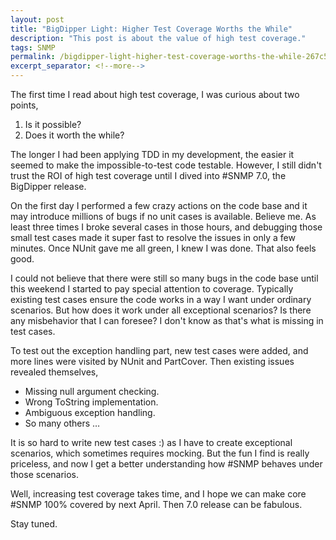 ```yaml
---
layout: post
title: "BigDipper Light: Higher Test Coverage Worths the While"
description: "This post is about the value of high test coverage."
tags: SNMP
permalink: /bigdipper-light-higher-test-coverage-worths-the-while-267c5d979e44
excerpt_separator: <!--more-->
---
```

The first time I read about high test coverage, I was curious about two points,

1. Is it possible?
1. Does it worth the while?

The longer I had been applying TDD in my development, the easier it seemed to make the impossible-to-test code testable. However, I still didn't trust the ROI of high test coverage until I dived into #SNMP 7.0, the BigDipper release.
<!--more-->

On the first day I performed a few crazy actions on the code base and it may introduce millions of bugs if no unit cases is available. Believe me. As least three times I broke several cases in those hours, and debugging those small test cases made it super fast to resolve the issues in only a few minutes. Once NUnit gave me all green, I knew I was done. That also feels good.

I could not believe that there were still so many bugs in the code base until this weekend I started to pay special attention to coverage. Typically existing test cases ensure the code works in a way I want under ordinary scenarios. But how does it work under all exceptional scenarios? Is there any misbehavior that I can foresee? I don't know as that's what is missing in test cases.

To test out the exception handling part, new test cases were added, and more lines were visited by NUnit and PartCover. Then existing issues revealed themselves,

* Missing null argument checking.
* Wrong ToString implementation.
* Ambiguous exception handling.
* So many others …

It is so hard to write new test cases :) as I have to create exceptional scenarios, which sometimes requires mocking. But the fun I find is really priceless, and now I get a better understanding how #SNMP behaves under those scenarios.

Well, increasing test coverage takes time, and I hope we can make core #SNMP 100% covered by next April. Then 7.0 release can be fabulous.

Stay tuned.